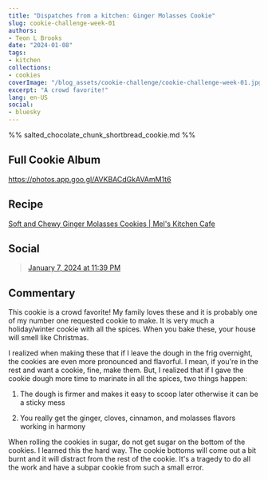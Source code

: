 ```yaml
---
title: "Dispatches from a kitchen: Ginger Molasses Cookie"
slug: cookie-challenge-week-01
authors:
- Teon L Brooks
date: "2024-01-08"
tags:
- kitchen
collections:
- cookies
coverImage: "/blog_assets/cookie-challenge/cookie-challenge-week-01.jpg"
excerpt: "A crowd favorite!"
lang: en-US
social:
- bluesky
---
```

%% salted_chocolate_chunk_shortbread_cookie.md %%
<script> import Callout from '$lib/components/Callout.svelte'; </script>

<Callout>
<h2>Full Cookie Album</h2>

<https://photos.app.goo.gl/AVKBACdGkAVAmM1t6>
</Callout>

## Recipe

[Soft and Chewy Ginger Molasses Cookies | Mel's Kitchen Cafe](https://www.melskitchencafe.com/soft-and-chewy-ginger-molasses-cookies/)

## Social

<blockquote class="bluesky-embed" data-bluesky-uri="at://did:plc:yl7wcldipsfnjdww2jg5mnrv/app.bsky.feed.post/3kigz6p7q532p" data-bluesky-cid="bafyreih5ukczcxbsesp27zphhywzutx5m24e7a776s6jyjeseomgohjibu"><a href="https://bsky.app/profile/did:plc:yl7wcldipsfnjdww2jg5mnrv/post/3kigz6p7q532p?ref_src=embed">January 7, 2024 at 11:39 PM</a></blockquote>

## Commentary

This cookie is a crowd favorite! My family loves these and it is probably one of my number one requested cookie to make. It is very much a holiday/winter cookie with all the spices. When you bake these, your house will smell like Christmas.

I realized when making these that if I leave the dough in the frig overnight, the cookies are even more pronounced and flavorful. I mean, if you're in the rest and want a cookie, fine, make them. But, I realized that if I gave the cookie dough more time to marinate in all the spices, two things happen:

1. The dough is firmer and makes it easy to scoop later otherwise it can be a sticky mess

2. You really get the ginger, cloves, cinnamon, and molasses flavors working in harmony

When rolling the cookies in sugar, do not get sugar on the bottom of the cookies. I learned this the hard way. The cookie bottoms will come out a bit burnt and it will distract from the rest of the cookie. It's a tragedy to do all the work and have a subpar cookie from such a small error.
